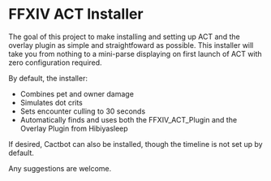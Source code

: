 # FFXIV ACT Installer
The goal of this project to make installing and setting up ACT and the overlay plugin as simple and straightfoward as possible. This installer will take you from nothing to a mini-parse displaying on first launch of ACT with zero configuration required.

By default, the installer:
* Combines pet and owner damage
* Simulates dot crits
* Sets encounter culling to 30 seconds
* Automatically finds and uses both the FFXIV_ACT_Plugin and the Overlay Plugin from Hibiyasleep

If desired, Cactbot can also be installed, though the timeline is not set up by default.

Any suggestions are welcome.

